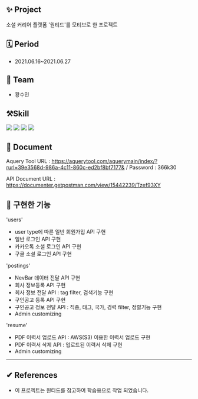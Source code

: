 ## ✨ Project
소셜 커리어 플랫폼 '원티드'를 모티브로 한 프로젝트

## 🗓 Period
- 2021.06.16~2021.06.27

## 👫 Team
- 황수민

## ⚒️Skill
<p><img src="https://img.shields.io/badge/Django-092E20?style=flat-square&logo=Django&logoColor=white"/>
<img src="https://img.shields.io/badge/Postman-FF6C37?style=flat-square&logo=Postman&logoColor=white"/>
<img src="https://img.shields.io/badge/MySQL-4479A1?style=flat-square&logo=MySQL&logoColor=white"/>
<img src="https://img.shields.io/badge/AWS-232F3E?style=flat-square&logo=AWS&logoColor=white"/></p>

## 📑 Document
Aquery Tool URL : https://aquerytool.com/aquerymain/index/?rurl=39e3568d-986a-4c11-860c-ed2bf8bf7177& / Password : 366k30

API Document URL : https://documenter.getpostman.com/view/15442239/Tzef93XY


## 📝 구현한 기능
'users'
- user type에 따른 일반 회원가입 API 구현
- 일반 로그인 API 구현
- 카카오톡 소셜 로그인 API 구현
- 구글 소셜 로그인 API 구현

'postings'
- NevBar 데이터 전달 API 구현
- 회사 정보등록 API 구현
- 회사 정보 전달 API : tag filter, 검색기능 구현
- 구인공고 등록 API 구현
- 구인공고 정보 전달 API : 직종, 태그, 국가, 경력 filter, 정렬기능 구현
- Admin customizing

'resume'
- PDF 이력서 업로드 API : AWS(S3) 이용한 이력서 업로드 구현
- PDF 이력서 삭제 API : 업로드된 이력서 삭제 구현
- Admin customizing

-------------------
## ✔︎ References
- 이 프로젝트는 원티드를 참고하여 학습용으로 작업 되었습니다.

